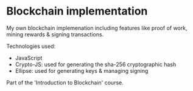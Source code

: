 # Blockchain implementation

My own blockchain implemenation including features like proof of work, mining rewards & signing transactions.

Technologies used:
 - JavaScript
 - Crypto-JS: used for generating the sha-256 cryptographic hash
 - Ellipse: used for generating keys & managing signing

Part of the 'Introduction to Blockchain' course.
